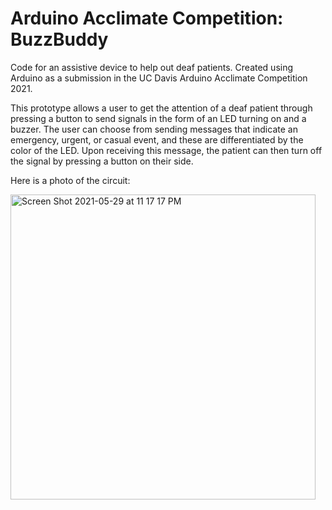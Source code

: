 # Arduino Acclimate Competition: BuzzBuddy
Code for an assistive device to help out deaf patients. Created using Arduino as a submission in the UC Davis Arduino Acclimate Competition 2021. 

This prototype allows a user to get the attention of a deaf patient through pressing a button to send signals in the form of an LED turning on and a buzzer. The user can choose from sending messages that indicate an emergency, urgent, or casual event, and these are differentiated by the color of the LED. Upon receiving this message, the patient can then turn off the signal by pressing a button on their side.

Here is a photo of the circuit:

<img width="488" alt="Screen Shot 2021-05-29 at 11 17 17 PM" src="https://user-images.githubusercontent.com/58715683/120094223-04240000-c0d4-11eb-97c0-8fb838dcd72c.png">

